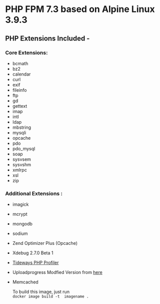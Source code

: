 # PHP FPM 7.3 based on Alpine Linux 3.9.3

## PHP Extensions Included -

### Core Extensions:

* bcmath
* bz2
* calendar
* curl
* exif
* fileinfo
* ftp
* gd
* gettext
* imap
* intl
* ldap
* mbstring
* mysqli
* opcache
* pdo
* pdo_mysql
* soap
* sysvsem
* sysvshm
* xmlrpc
* xsl
* zip

### Additional Extensions :

* imagick
* mcrypt
* mongodb
* sodium
* Zend Optimizer Plus (Opcache)
* Xdebug 2.7.0 Beta 1
* [Tideways PHP Profiler](https://github.com/tideways/php-profiler-extension.git)
* Uploadprogress Modfied Version from [here](https://github.com/Jan-E/uploadprogress)
* Memcached

  To build this image, just run  
```docker image build -t  imagename .```